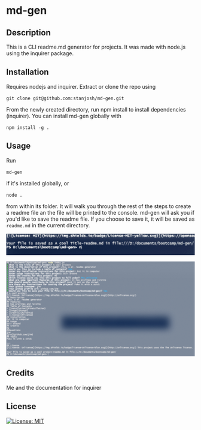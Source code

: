 # md-gen

## Description

This is a CLI readme.md generator for projects. It was made with node.js using the inquirer package.

## Installation

Requires nodejs and inquirer. Extract or clone the repo using

    git clone git@github.com:stanjosh/md-gen.git

 From the newly created directory, run npm install to install dependencies (inquirer). You can install md-gen globally with

    npm install -g .



## Usage

Run 

    md-gen 
    
if it's installed globally, or 

    node .
    
from within its folder. It will walk you through the rest of the steps to create a readme file an the file will be printed to the console. md-gen will ask you if you'd like to save the readme file. If you choose to save it, it will be saved as `readme.md` in the current directory.

![working!](./assets/working.gif)

![complete!](./assets/fullscreenshot.png)

## Credits

Me and the documentation for inquirer

## License

[![License: MIT](https://img.shields.io/badge/License-MIT-yellow.svg)](https://opensource.org/licenses/MIT)



